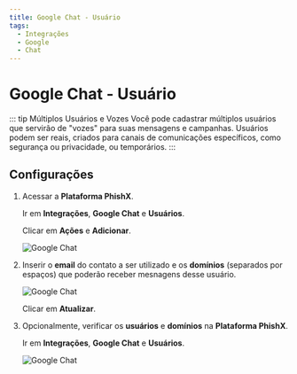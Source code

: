 ```yaml
---
title: Google Chat - Usuário
tags:
  - Integrações
  - Google
  - Chat
---
```


# Google Chat - Usuário

::: tip Múltiplos Usuários e Vozes
Você pode cadastrar múltiplos usuários que servirão de "vozes" para suas mensagens e campanhas. Usuários podem ser reais, criados para canais de comunicações específicos, como segurança ou privacidade, ou temporários.
:::

## Configurações

1. Acessar a **Plataforma PhishX**.

   Ir em **Integrações**, **Google Chat** e **Usuários**.

   Clicar em **Ações** e **Adicionar**.

   ![Google Chat](https://cdn.phishx.io/phishx-docs/images/google_chat_101.png)

2. Inserir o **email** do contato a ser utilizado e os **domínios** (separados por espaços) que poderão receber mesnagens desse usuário.

   ![Google Chat](https://cdn.phishx.io/phishx-docs/images/google_chat_102.png)

   Clicar em **Atualizar**.

3. Opcionalmente, verificar os **usuários** e **domínios** na **Plataforma PhishX**.

   Ir em **Integrações**, **Google Chat** e **Usuários**.

   ![Google Chat](https://cdn.phishx.io/phishx-docs/images/google_chat_103.png)
